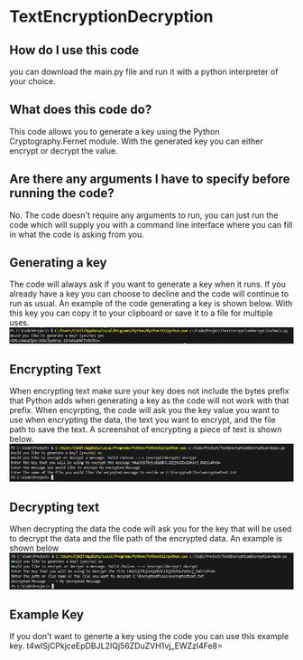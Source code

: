 # TextEncryptionDecryption

## How do I use this code
you can download the main.py file and run it with a python interpreter of your choice. 

## What does this code do?
This code allows you to generate a key using the Python Cryptography.Fernet module.
With the generated key you can either encrypt or decrypt the value. 

## Are there any arguments I have to specify before running the code?
No. The code doesn't require any arguments to run, you can just run the code which will
supply you with a command line interface where you can fill in what the code is asking
from you.

## Generating a key
The code will always ask if you want to generate a key when it runs. If you already
have a key you can choose to decline and the code will continue to run as usual.
An example of the code generating a key is shown below. With this key you can copy
it to your clipboard or save it to a file for multiple uses.
![Example Screenshot](/Images/generatingKey.PNG)

## Encrypting Text
When encrypting text make sure your key does not include the bytes prefix that 
Python adds when generating a key as the code will not work with that prefix. 
When encyrpting, the code will ask you the key value you want to use when encrypting
the data, the text you want to encrypt, and the file path to save the text. A screenshot
of encrypting a piece of text is shown below. 
![Example Screenshot](/Images/encrypting.PNG)

## Decrypting text
When decrypting the data the code will ask you for the key that will be used to decrypt
the data and the file path of the encrypted data. An example is shown below
![Example Screenshot](/Images/decrypting.PNG)

## Example Key
If you don't want to generte a key using the code you can use this example key.
t4wlSjCPkjceEpDBJL2IQj56ZDuZVH1vj_EWZzl4Fe8=